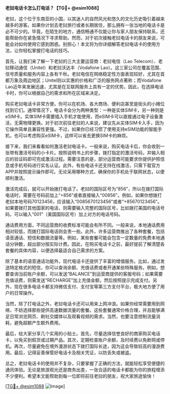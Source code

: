 **老挝电话卡怎么打电话？【TG💪+ @esim1088】**

老挝，这个位于东南亚的小国，以其迷人的自然风光和悠久的文化历史吸引着越来越多的游客。如果你计划去老挝旅行或者长期居住，那么拥有一张当地的电话卡是必不可少的。毕竟，在陌生的地方，通信畅通不仅能让你与家人朋友保持联系，还能帮助你在紧急情况下寻求帮助。然而，对于初次接触老挝电话卡的朋友来说，可能会对如何使用它感到困惑。别担心！本文将为你详细解答老挝电话卡的使用方法，让你轻松掌握打电话的技巧。

首先，让我们来了解一下老挝的三大主要运营商：老挝电信（Lao Telecom）、老挝移动通信（Unitel）和老挝沃达丰（Vodafone Lao）。这三家公司在覆盖范围、信号质量和服务内容上各有千秋。老挝电信在网络稳定性方面表现较好，尤其在首都万象及周边地区；Unitel则以实惠的价格和广泛的服务网点著称；而Vodafone Lao近年来发展迅速，尤其是在互联网服务上具有一定的优势。因此，在选择电话卡时，你可以根据自己的需求和所在区域来决定。

购买老挝电话卡非常方便。你可以在机场、各大商场、便利店甚至是街头的小摊位找到它们。通常情况下，电话卡会分为两种类型：一种是实体SIM卡，另一种则是eSIM卡。实体SIM卡需要插入手机才能使用，而eSIM卡可以直接通过电子设备激活，无需物理更换。对于初次前往老挝的人来说，建议先从实体SIM卡入手，因为它操作简单且兼容性更强。不过，如果你已经习惯了使用支持eSIM功能的智能手机，也可以考虑购买eSIM卡，这样可以省去更换SIM卡的麻烦。

接下来，我们来看看如何激活老挝电话卡。一般来说，购买电话卡后，你会收到一张带有激活号码的小卡片。按照说明书上的步骤，拨打指定的激活号码，并输入相应的验证码即可完成激活过程。需要注意的是，部分运营商可能要求你提供护照信息或手机号码进行实名认证。此外，有些电话卡还支持在线激活，只需下载官方APP并按照提示操作即可。无论采用哪种方式，确保你的手机处于联网状态，以便顺利激活。

激活完成后，就可以开始拨打电话了。老挝的国际区号为“856”，所以在拨打国际电话时，需要在号码前加上“+856”或者直接输入“00856”。例如，如果你想拨打老挝本地号码70123456，应该输入“0085670123456”或者“+85670123456”。如果要拨打其他国家的电话，则需要输入完整的国际区号，比如拨打美国的电话号码，可以输入“001”（美国国际区号）加上对方的电话号码。

通话费用方面，不同运营商的收费标准可能会有所不同。一般来说，本地通话费用相对较低，而拨打国际电话则会贵一些。此外，许多运营商推出了各种套餐，包括语音通话、短信和数据流量等。例如，某些套餐可能会包含一定数量的免费本地通话分钟数，超出部分按实际计费。因此，在购买电话卡之前，最好提前了解清楚各套餐的具体内容，以便选择最适合自己需求的方案。

除了基本的语音通话功能外，现代电话卡还提供了丰富的增值服务。比如，通过发送特定格式的短信，你可以查询余额、充值话费或者开通某些特殊服务。例如，想要查询当前账户余额，可以发送“BALANCE”到运营商提供的客服号码；如果需要充值话费，则需发送“RECHARGE”加上充值金额，然后按照提示完成支付。另外，现在很多电话卡都支持微信支付、支付宝等第三方支付平台，极大地方便了用户的日常操作。

当然，除了打电话之外，老挝电话卡还可以用来上网冲浪。如果你经常需要用到网络，不妨选择那些提供高速数据流量的套餐。这些套餐通常价格合理，并且能够满足日常浏览网页、刷社交媒体以及观看视频的需求。当然，也要注意控制流量消耗，避免超额产生额外费用。

最后，给大家分享几个实用的小贴士。首先，尽量选择信誉良好的商家购买电话卡，以免买到假货或过期产品。其次，定期检查账户余额，及时续费以免断网或停机。再次，尽量避免在境外漫游状态下拨打国际长途，因为这会导致较高的漫游费用。最后，记得妥善保管好电话卡及相关凭证，以防丢失或被盗。

总之，老挝电话卡的使用并不复杂，只要掌握了正确的方法，就能轻松享受便捷的通讯体验。无论是旅游观光还是商务出差，一张合适的电话卡都能为你的旅程增添不少便利。希望本文能帮助到每一位即将前往老挝的朋友，祝大家旅途愉快！

[[TG💪+ @esim1088](https://t.me/s/esim1088) ![Image](https://i.postimg.cc/4NQfJmqS/Snipaste-2025-05-13-00-14-12.png)]